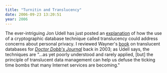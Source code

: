 ```yaml
---
title: "Turnitin and Translucency"
date: 2006-09-23 13:20:51
year: 2006
---
```

The ever-intriguing Jon Udell has just posted an <a href="http://weblog.infoworld.com/udell/2006/09/23.html#a1529">explanation</a> of how the use of a cryptographic database technique called translucency could address concerns about personal privacy.  I reviewed Wayner's <a href="http://www.wayner.org/books/td/">book</a> on translucent databases for <a href="http://www.ddj.com"><em>Doctor Dobb's Journal</em></a> back in 2003; as Udell says, the techniques are "...as yet poorly understood and rarely applied, [but] the principle of translucent data management can help us defuse the ticking time bombs that many Internet services are becoming."
